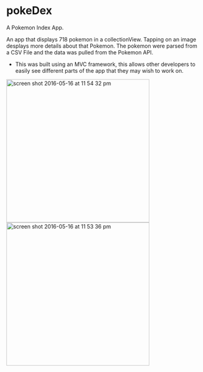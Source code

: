 # pokeDex

A Pokemon Index App.

An app that displays 718 pokemon in a collectionView. Tapping on an image desplays more details about that Pokemon. 
The pokemon were parsed from a CSV File and the data was pulled from the Pokemon API.
* This was built using an MVC framework, this allows other developers to easily see different parts of the app that they may wish to work on.

<img width="375" alt="screen shot 2016-05-16 at 11 54 32 pm" src="https://cloud.githubusercontent.com/assets/10395303/15310791/944970b0-1bc1-11e6-9066-27a73746b273.png">
<img width="375" alt="screen shot 2016-05-16 at 11 53 36 pm" src="https://cloud.githubusercontent.com/assets/10395303/15310783/7478a120-1bc1-11e6-9289-4d89a4f2ded6.png">

